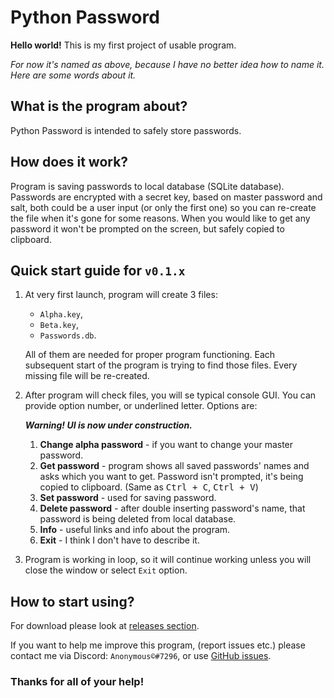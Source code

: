 # Python Password

**Hello world!** This is my first project of usable program.

*For now it's named as above, because I have no better idea how to name it. Here are some words about it.*

## What is the program about?
Python Password is intended to safely store passwords.

## How does it work?
Program is saving passwords to local database (SQLite database). Passwords are encrypted with a secret key, based
on master password and salt, both could be a user input (or only the first one) so you can re-create the file
when it's gone for some reasons. When you would like to get any password it won't be prompted on the screen, but
safely copied to clipboard.

## Quick start guide for `v0.1.x`
1. At very first launch, program will create 3 files:

   - `Alpha.key`,
   - `Beta.key`,
   - `Passwords.db`.
   
   All of them are needed for proper program functioning. Each subsequent start of the program is trying to find those
   files. Every missing file will be re-created.
   
2. After program will check files, you will se typical console GUI. You can provide option number, or underlined letter.
   Options are:
   
   ***Warning! UI is now under construction.***
   
   1. **Change alpha password** - if you want to change your master password.
   2. **Get password** - program shows all saved passwords' names and asks which you want to get. Password isn't
      prompted, it's being copied to clipboard. (Same as <kbd>Ctrl + C</kbd>, <kbd>Ctrl + V</kbd>)
   3. **Set password** - used for saving password.
   4. **Delete password** - after double inserting password's name, that password is being deleted from local database.
   5. **Info** - useful links and info about the program.
   6. **Exit** - I think I don't have to describe it.
   
3. Program is working in loop, so it will continue working unless you will close the window or select `Exit` option.

## How to start using?
For download please look at [releases section](https://github.com/AnonymousX86/Python-Password/releases).

If you want to help me improve this program, (report issues etc.) please contact me via Discord: `Anonymous©#7296`,
or use [GitHub issues](https://github.com/AnonymousX86/Python-Password/issues).

### Thanks for all of your help!
